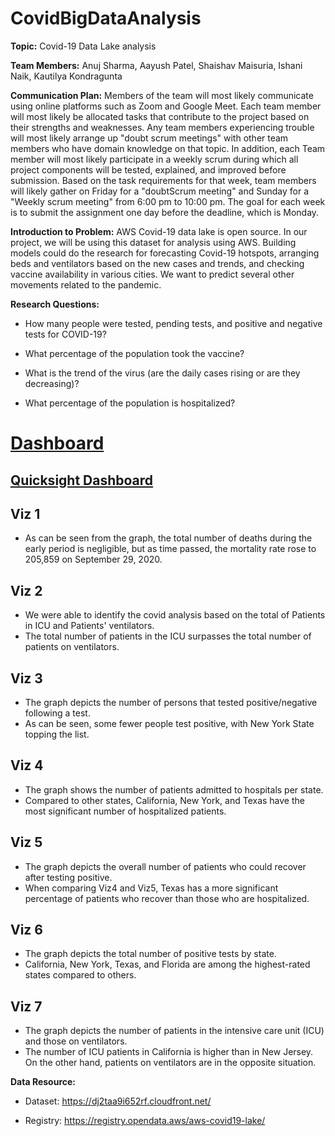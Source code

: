 # CovidBigDataAnalysis

**Topic:** Covid-19 Data Lake analysis

**Team Members:** Anuj Sharma, Aayush Patel, Shaishav Maisuria, Ishani Naik, Kautilya Kondragunta

**Communication Plan:**
Members of the team will most likely communicate using online platforms such as Zoom and Google Meet. Each team member will most likely be allocated tasks that contribute to the project based on their strengths and weaknesses. Any team members experiencing trouble will most likely arrange up "doubt scrum meetings" with other team members who have domain knowledge on that topic. In addition, each Team member will most likely participate in a weekly scrum during which all project components will be tested, explained, and improved before submission. Based on the task requirements for that week, team members will likely gather on Friday for a "doubtScrum meeting" and Sunday for a "Weekly scrum meeting" from 6:00 pm to 10:00 pm. The goal for each week is to submit the assignment one day before the deadline, which is Monday. 

**Introduction to Problem:**
AWS Covid-19 data lake is open source. In our project, we will be using this dataset for analysis using AWS. Building models could do the research for forecasting Covid-19 hotspots, arranging beds and ventilators based on the new cases and trends, and checking vaccine availability in various cities. We want to predict several other movements related to the pandemic.

**Research Questions:**

* How many people were tested, pending tests, and positive and negative tests for COVID-19?

* What percentage of the population took the vaccine?

* What is the trend of the virus (are the daily cases rising or are they decreasing)?

* What percentage of the population is hospitalized?

# [Dashboard](https://github.com/ShaishavMaisuria/CovidBigDataAnalysis/blob/main/Dashboard.pdf)

## [Quicksight Dashboard](https://us-east-1.quicksight.aws.amazon.com/sn/dashboards/8f93d70b-6512-44b7-a44e-c6c934a24c06/views/1de9c094-0f48-4242-98e4-9151c9244abe)

## Viz 1
- As can be seen from the graph, the total number of deaths during the early period is negligible, but as time passed, the mortality rate rose to 205,859 on September 29, 2020.

## Viz 2
- We were able to identify the covid analysis based on the total of Patients in ICU and Patients' ventilators.
- The total number of patients in the ICU surpasses the total number of patients on ventilators.

## Viz 3
- The graph depicts the number of persons that tested positive/negative following a test.
- As can be seen, some fewer people test positive, with New York State topping the list.

## Viz 4
- The graph shows the number of patients admitted to hospitals per state.
- Compared to other states, California, New York, and Texas have the most significant number of hospitalized patients.

## Viz 5
- The graph depicts the overall number of patients who could recover after testing positive.
- When comparing Viz4 and Viz5, Texas has a more significant percentage of patients who recover than those who are hospitalized.

## Viz 6
- The graph depicts the total number of positive tests by state.
- California, New York, Texas, and Florida are among the highest-rated states compared to others.

## Viz 7
- The graph depicts the number of patients in the intensive care unit (ICU) and those on ventilators.
- The number of ICU patients in California is higher than in New Jersey. On the other hand, patients on ventilators are in the opposite situation.


**Data Resource:**

* Dataset: https://dj2taa9i652rf.cloudfront.net/

* Registry: https://registry.opendata.aws/aws-covid19-lake/
